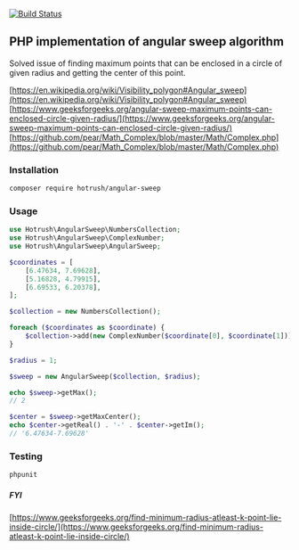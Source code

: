 [![Build Status](https://travis-ci.org/hotrush/angular-sweep.svg?branch=master)](https://travis-ci.org/hotrush/angular-sweep)

## PHP implementation of angular sweep algorithm

Solved issue of finding maximum points that can be enclosed in a circle of given radius and getting the center of this point.

[https://en.wikipedia.org/wiki/Visibility_polygon#Angular_sweep](https://en.wikipedia.org/wiki/Visibility_polygon#Angular_sweep)
[https://www.geeksforgeeks.org/angular-sweep-maximum-points-can-enclosed-circle-given-radius/](https://www.geeksforgeeks.org/angular-sweep-maximum-points-can-enclosed-circle-given-radius/)
[https://github.com/pear/Math_Complex/blob/master/Math/Complex.php](https://github.com/pear/Math_Complex/blob/master/Math/Complex.php)

### Installation

```bash
composer require hotrush/angular-sweep
```

### Usage

```php
use Hotrush\AngularSweep\NumbersCollection;
use Hotrush\AngularSweep\ComplexNumber;
use Hotrush\AngularSweep\AngularSweep;

$coordinates = [
    [6.47634, 7.69628],
    [5.16828, 4.79915],
    [6.69533, 6.20378],
];

$collection = new NumbersCollection();

foreach ($coordinates as $coordinate) {
    $collection->add(new ComplexNumber($coordinate[0], $coordinate[1]));
}

$radius = 1;

$sweep = new AngularSweep($collection, $radius);

echo $sweep->getMax();
// 2

$center = $sweep->getMaxCenter();
echo $center->getReal() . '-' . $center->getIm();
// '6.47634-7.69628'
```

### Testing

```bash
phpunit
```

##### FYI

[https://www.geeksforgeeks.org/find-minimum-radius-atleast-k-point-lie-inside-circle/](https://www.geeksforgeeks.org/find-minimum-radius-atleast-k-point-lie-inside-circle/)
